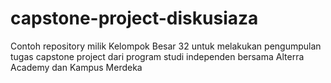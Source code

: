 # capstone-project-diskusiaza
Contoh repository milik Kelompok Besar 32 untuk melakukan pengumpulan tugas capstone project dari program studi independen bersama Alterra Academy dan Kampus Merdeka

